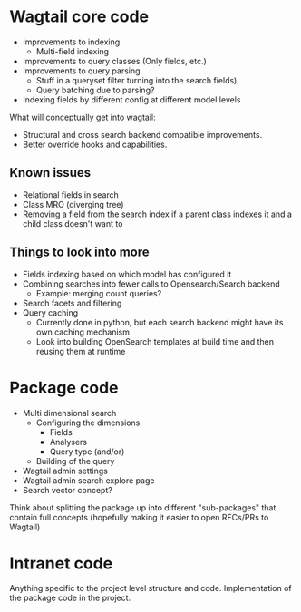 # Wagtail core code

- Improvements to indexing
  - Multi-field indexing
- Improvements to query classes (Only fields, etc.)
- Improvements to query parsing
  - Stuff in a queryset filter turning into the search fields)
  - Query batching due to parsing?
- Indexing fields by different config at different model levels

What will conceptually get into wagtail:
- Structural and cross search backend compatible improvements.
- Better override hooks and capabilities.

## Known issues

- Relational fields in search
- Class MRO (diverging tree)
- Removing a field from the search index if a parent class indexes it and a child class doesn't want to

## Things to look into more

- Fields indexing based on which model has configured it
- Combining searches into fewer calls to Opensearch/Search backend
  - Example: merging count queries?
- Search facets and filtering
- Query caching
  - Currently done in python, but each search backend might have its own caching mechanism
  - Look into building OpenSearch templates at build time and then reusing them at runtime

# Package code

- Multi dimensional search
  - Configuring the dimensions
    - Fields
    - Analysers
    - Query type (and/or)
  - Building of the query
- Wagtail admin settings
- Wagtail admin search explore page
- Search vector concept?

Think about splitting the package up into different "sub-packages" that contain full concepts (hopefully making it easier to open RFCs/PRs to Wagtail)

# Intranet code

Anything specific to the project level structure and code.
Implementation of the package code in the project.